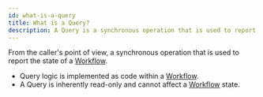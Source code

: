 ```yaml
---
id: what-is-a-query
title: What is a Query?
description: A Query is a synchronous operation that is used to report the state of a Workflow.
---
```


From the caller's point of view, a synchronous operation that is used to report the state of a [Workflow](#workflow).

- Query logic is implemented as code within a [Workflow](#workflow).
- A Query is inherently read-only and cannot affect a [Workflow](#workflow) state.
